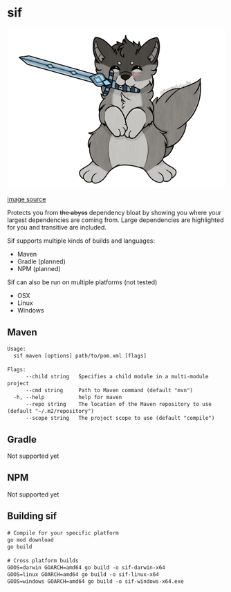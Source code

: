 # sif

![sif](docs/sif.png)

[image source](https://www.deviantart.com/birchwing/art/Crossover-Homebrew-Sif-Dark-Souls-792426892)

Protects you from ~~the abyss~~ dependency bloat by showing you where your largest dependencies are coming from. Large
dependencies are highlighted for you and transitive are included.

Sif supports multiple kinds of builds and languages:

* Maven
* Gradle (planned)
* NPM (planned)

Sif can also be run on multiple platforms (not tested)

* OSX
* Linux
* Windows

## Maven

```
Usage:
  sif maven [options] path/to/pom.xml [flags]

Flags:
      --child string   Specifies a child module in a multi-module project
      --cmd string     Path to Maven command (default "mvn")
  -h, --help           help for maven
      --repo string    The location of the Maven repository to use (default "~/.m2/repository")
      --scope string   The project scope to use (default "compile")
```

## Gradle

Not supported yet

## NPM

Not supported yet

## Building sif

```shell
# Compile for your specific platform
go mod download
go build

# Cross platform builds
GOOS=darwin GOARCH=amd64 go build -o sif-darwin-x64
GOOS=linux GOARCH=amd64 go build -o sif-linux-x64
GOOS=windows GOARCH=amd64 go build -o sif-windows-x64.exe
```